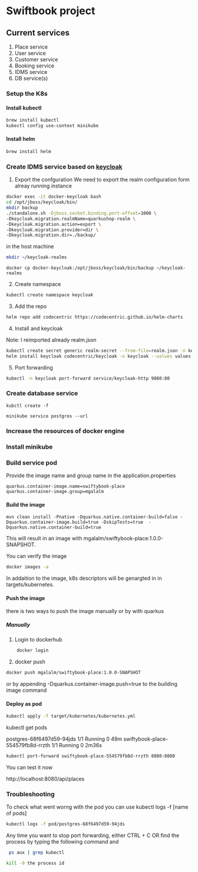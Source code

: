 # Swiftbook project

## Current services
1. Place service
2. User service
3. Customer service
4. Booking service 
5. IDMS service
6. DB service(s)


### Setup the K8s
#### Install kubectl
```sh
brew install kubectl 
kubectl config use-context minikube
```

#### Install helm
```sh
brew install helm
```

### Create IDMS service based on [keycloak](https://www.keycloak.org/)

1. Export the confguration 
We need to export the realm configuration form alreay running instance

```sh
docker exec -it docker-keycloak bash
cd /opt/jboss/keycloak/bin/
mkdir backup
./standalone.sh -Djboss.socket.binding.port-offset=1000 \
-Dkeycloak.migration.realmName=quarkushop-realm \
-Dkeycloak.migration.action=export \
-Dkeycloak.migration.provider=dir \
-Dkeycloak.migration.dir=./backup/
```

in the host machine 
```sh
mkdir ~/keycloak-realms
```

```
docker cp docker-keycloak:/opt/jboss/keycloak/bin/backup ~/keycloak-realms
```


2. Create namespace
```sh
kubectl create namespace keycloak
```
3. Add the repo 

```sh
helm repo add codecentric https://codecentric.github.io/helm-charts
```
4. Install and keycloak

Note: I reimported already realm.json
 
```sh
kubectl create secret generic realm-secret --from-file=realm.json -n keycloak
helm install keycloak codecentric/keycloak -n keycloak --values values.yaml
```

5. Port forwarding  
```sh
kubectl -n keycloak port-forward service/keycloak-http 9080:80
```

### Create database service 
```
kubctl create -f
```
```
minikube service postgres --url
```


### Increase the resources of docker engine 
### Install minikube

### Build service pod
Provide the image name and group name in the application.properties

```
quarkus.container-image.name=swiftybook-place
quarkus.container-image.group=mgalalm
```
#### Build the image 
```
mvn clean install -Pnative -Dquarkus.native.container-build=false -Dquarkus.container-image.build=true -DskipTests=true  -Dquarkus.native.container-build=true
```

This will result in an image with mgalalm/swiftybook-place:1.0.0-SNAPSHOT. 


You can verify the image 
```sh
docker images -a
```

In addaition to the image, k8s descriptors will be genargted in in targets/kubernetes.

#### Push the image 

there is two ways to push the image manually or by with quarkus
##### Manually
1. Login to dockerhub
```sh
    docker login 
```
2. docker push 
```sh
docker push mgalalm/swiftybook-place:1.0.0-SNAPSHOT
```

or by appending -Dquarkus.container-image.push=true to the building image command
#### Deploy as pod 
```sh
kubectl apply -f target/kubernetes/kubernetes.yml
```
kubectl get pods

postgres-68f6497d59-94jds           1/1     Running   0          49m
swiftybook-place-554579fb8d-rrzth   1/1     Running   0          2m36s

```sh
kubectl port-forward swiftybook-place-554579fb8d-rrzth 8080:8080
```

You can test it now 

http://localhost:8080/api/places

### Troubleshooting 

To check what went worng with the pod you can use kubectl logs -f [name of pods]

```sh
kubectl logs -f pod/postgres-68f6497d59-94jds
```

Any time you want to stop port forwarding, either CTRL + C OR find the process by typing the following command and 

```sh
 ps aux | grep kubectl 
``` 
```sh
kill -9 the process id 
```
